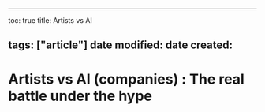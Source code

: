 
---
toc: true
title: Artists vs AI

tags: ["article"]
date modified: 
date created: 
---
# Artists vs AI (companies) : The real battle under the hype

